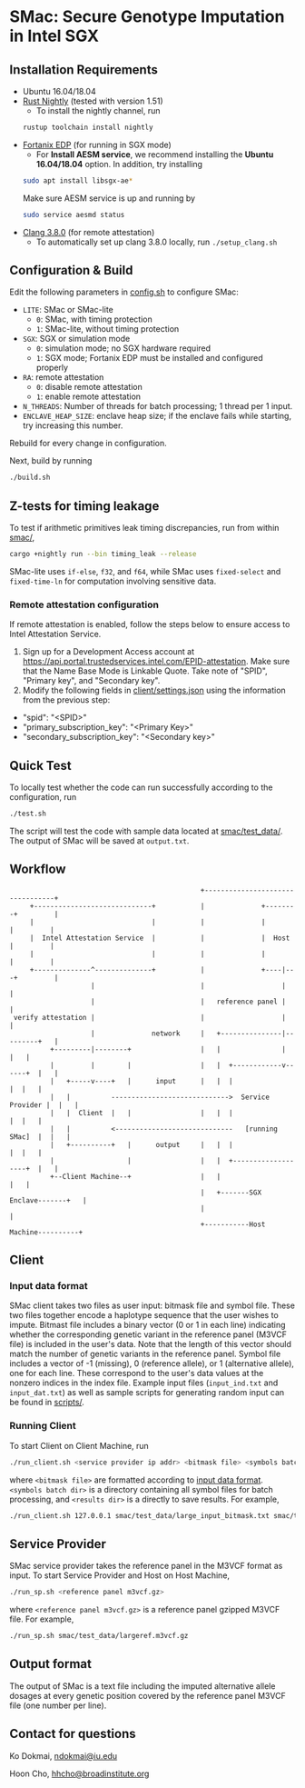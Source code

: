 # SMac: Secure Genotype Imputation in Intel SGX
## Installation Requirements
- Ubuntu 16.04/18.04
- [Rust Nightly](https://www.rust-lang.org/tools/install) (tested with version 1.51)
    - To install the nightly channel, run
    ```bash
    rustup toolchain install nightly
    ```
- [Fortanix EDP](https://edp.fortanix.com/docs/installation/guide/) (for running in SGX mode)
    - For **Install AESM service**, we recommend installing the **Ubuntu 16.04/18.04** option. In addition, try installing
    ```bash
    sudo apt install libsgx-ae*
    ```
    Make sure AESM service is up and running by
    ```bash
    sudo service aesmd status
    ```
- [Clang 3.8.0](https://releases.llvm.org/download.html) (for remote attestation)
    - To automatically set up clang 3.8.0 locally, run `./setup_clang.sh`

## Configuration & Build
Edit the following parameters in [config.sh](config.sh) to configure SMac:
- `LITE`: SMac or SMac-lite
    - `0`: SMac, with timing protection
    - `1`: SMac-lite, without timing protection
- `SGX`: SGX or simulation mode
    - `0`: simulation mode; no SGX hardware required
    - `1`: SGX mode; Fortanix EDP must be installed and configured properly
- `RA`: remote attestation
    - `0`: disable remote attestation 
    - `1`: enable remote attestation 
- `N_THREADS`: Number of threads for batch processing; 1 thread per 1 input.
- `ENCLAVE_HEAP_SIZE`: enclave heap size; if the enclave fails while starting, try increasing this number.

Rebuild for every change in configuration. 

Next, build by running
```bash
./build.sh

```

## Z-tests for timing leakage
To test if arithmetic primitives leak timing discrepancies, run from within [smac/](smac/),
```bash
cargo +nightly run --bin timing_leak --release
```
SMac-lite uses `if-else`, `f32`, and `f64`, while SMac uses  `fixed-select` and `fixed-time-ln` for computation involving sensitive data.


### Remote attestation configuration
If remote attestation is enabled, follow the steps below to ensure access to Intel Attestation Service.
1. Sign up for a Development Access account at https://api.portal.trustedservices.intel.com/EPID-attestation. Make sure that the Name Base Mode is Linkable Quote. Take note of "SPID", "Primary key", and "Secondary key".
2. Modify the following fields in [client/settings.json](client/settings.json) using the information from the previous step:
  - "spid": "\<SPID\>"
  - "primary_subscription_key": "\<Primary Key\>"
  - "secondary_subscription_key": "\<Secondary key\>"

## Quick Test
To locally test whether the code can run successfully according to the configuration, run
```bash
./test.sh
```
The script will test the code with sample data located at [smac/test_data/](smac/test_data/). The output of SMac will be saved at `output.txt`.
<!--- To test on chr20 chunk1, first follow the instruction on https://github.com/statgen/Minimac4
to install minimac4. Replace the "minimac" executable in minimac/test_chr20_mmac.sh
with the correct path. Then run the script (test_chr20_mmac.sh) which saves the output to
out/mmac/. To test leak-resilient Rust implementation of minimac, run minimac/test_chr20_rust.sh
which saves the output to out/rust/. --->

## Workflow
```
                                               +---------------------------------+
     +-----------------------------+           |              +--------+         |
     |                             |           |              |        |         |
     |  Intel Attestation Service  |           |              |  Host  |         |
     |                             |           |              |        |         |
     +--------------^--------------+           |              +----|---+         |
                    |                          |                   |             |
                    |                          |   reference panel |             |
 verify attestation |                          |                   |             |
                    |              network     |   +---------------|---------+   |
          +---------|--------+                 |   |               |         |   |
          |         |        |                 |   |  +------------v------+  |   |
          |   +-----v----+   |      input      |   |  |                   |  |   |
          |   |          ----------------------------->  Service Provider |  |   |
          |   |  Client  |   |                 |   |  |                   |  |   |
          |   |          <-----------------------------   [running SMac]  |  |   |
          |   +----------+   |      output     |   |  |                   |  |   |
          |                  |                 |   |  +-------------------+  |   |
          +--Client Machine--+                 |   |                         |   |
                                               |   +-------SGX Enclave-------+   |
                                               |                                 |
                                               +-----------Host Machine----------+
```
## Client

### Input data format 
SMac client takes two files as user input: bitmask file and symbol file. These two files together
encode a haplotype sequence that the user wishes to impute. Bitmast file includes a binary
vector (0 or 1 in each line) indicating whether the corresponding genetic variant in the
reference panel (M3VCF file) is included in the user's data. Note that the length of this
vector should match the number of genetic variants in the reference panel. Symbol file includes
a vector of -1 (missing), 0 (reference allele), or 1 (alternative allele), one for each line.
These correspond to the user's data values at the nonzero indices in the index file. 
Example input files (`input_ind.txt` and `input_dat.txt`) as well as sample scripts for
generating random input can be found in [scripts/](scripts/).


### Running Client 

To start Client on Client Machine, run
```bash
./run_client.sh <service provider ip addr> <bitmask file> <symbols batch dir> <results dir>
```
where `<bitmask file>` are formatted according to [input data format](#input-data-format). `<symbols batch dir>` is a directory containing all symbol files for batch processing, and `<results dir>` is a directly to save results.  For example, 

```bash
./run_client.sh 127.0.0.1 smac/test_data/large_input_bitmask.txt smac/test_data/batch results
```
## Service Provider

SMac service provider takes the reference panel in the M3VCF format as input. To start Service Provider and Host on Host Machine,

```bash
./run_sp.sh <reference panel m3vcf.gz>
```

where `<reference panel m3vcf.gz>` is a reference panel gzipped M3VCF file. For example,
```bash
./run_sp.sh smac/test_data/largeref.m3vcf.gz
```
## Output format
The output of SMac is a text file including the imputed alternative allele dosages at every
genetic position covered by the reference panel M3VCF file (one number per line).

## Contact for questions
Ko Dokmai, ndokmai@iu.edu

Hoon Cho, hhcho@broadinstitute.org
